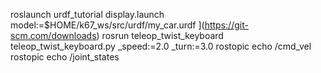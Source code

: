 roslaunch urdf_tutorial display.launch model:=$HOME/k67_ws/src/urdf/my_car.urdf
](https://git-scm.com/downloads)
rosrun teleop_twist_keyboard teleop_twist_keyboard.py _speed:=2.0 _turn:=3.0
rostopic echo /cmd_vel
rostopic echo /joint_states
